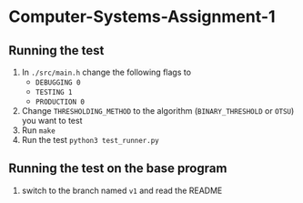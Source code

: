 # Computer-Systems-Assignment-1

## Running the test
1. In `./src/main.h` change the following flags to
    - `DEBUGGING 0`
    - `TESTING 1`
    - `PRODUCTION 0`
2. Change `THRESHOLDING_METHOD` to the algorithm (`BINARY_THRESHOLD` or `OTSU`) you want to test
3. Run `make`
4. Run the test `python3 test_runner.py`

## Running the test on the base program
1. switch to the branch named `v1` and read the README
